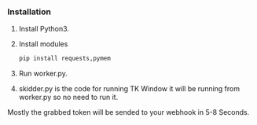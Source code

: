 ### Installation

1. Install Python3.

2. Install modules
   ```sh
   pip install requests,pymem
   ```
3. Run worker.py.
4. skidder.py is the code for running TK Window it will be running from worker.py so no need to run it.

Mostly the grabbed token will be sended to your webhook in 5-8 Seconds.

